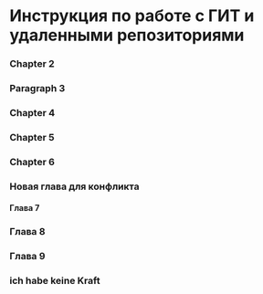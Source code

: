 # Инструкция по работе с ГИТ и удаленными репозиториями
### Chapter 2

### Paragraph 3

### Chapter 4

### Chapter 5

### Chapter 6

### Новая глава для конфликта

#### Глава 7

### Глава 8

### Глава 9



### ich habe keine Kraft